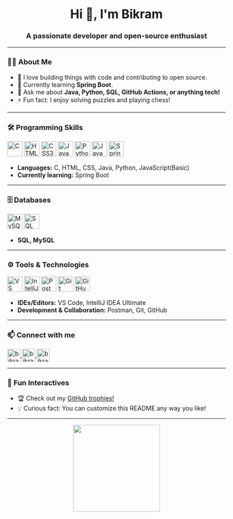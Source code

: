 <!-- Profile README for bikram320 -->

<h1 align="center">Hi 👋, I'm Bikram</h1>
<h3 align="center">A passionate developer and open-source enthusiast</h3>


---

### 👨‍💻 About Me

- 🚀 I love building things with code and contributing to open source.
- 🌱 Currently learning **Spring Boot**.
- 💬 Ask me about **Java, Python, SQL, GitHub Actions, or anything tech!**
- ⚡ Fun fact: I enjoy solving puzzles and playing chess!

---

### 🛠️ Programming Skills

<p>
  <img src="https://cdn.jsdelivr.net/gh/devicons/devicon/icons/c/c-original.svg" alt="C" width="35" />
  <img src="https://cdn.jsdelivr.net/gh/devicons/devicon/icons/html5/html5-original.svg" alt="HTML5" width="35" />
  <img src="https://cdn.jsdelivr.net/gh/devicons/devicon/icons/css3/css3-original.svg" alt="CSS3" width="35" />
  <img src="https://cdn.jsdelivr.net/gh/devicons/devicon/icons/javascript/javascript-original.svg" alt="JavaScript" width="35" />
  <img src="https://cdn.jsdelivr.net/gh/devicons/devicon/icons/python/python-original.svg" alt="Python" width="35" />
  <img src="https://cdn.jsdelivr.net/gh/devicons/devicon/icons/java/java-original.svg" alt="Java" width="35" />
  <img src="https://cdn.jsdelivr.net/gh/devicons/devicon/icons/spring/spring-original.svg" alt="Spring Boot" width="35" />
</p>

- **Languages:** C, HTML, CSS, Java, Python, JavaScript(Basic)
- **Currently learning:** Spring Boot

---

### 🗄️ Databases

<p>
  <img src="https://cdn.jsdelivr.net/gh/devicons/devicon/icons/mysql/mysql-original.svg" alt="MySQL" width="35" />
  <img src="https://img.shields.io/badge/SQL-blue?logo=sqlite" alt="SQL" height="35" />
</p>

- **SQL, MySQL**

---

### ⚙️ Tools & Technologies

<p>
  <img src="https://cdn.jsdelivr.net/gh/devicons/devicon/icons/vscode/vscode-original.svg" alt="VS Code" width="35" />
  <img src="https://cdn.jsdelivr.net/gh/devicons/devicon/icons/intellij/intellij-original.svg" alt="IntelliJ IDEA" width="35" />
  <img src="https://cdn.jsdelivr.net/gh/devicons/devicon/icons/postman/postman-original.svg" alt="Postman" width="35" />
  <img src="https://cdn.jsdelivr.net/gh/devicons/devicon/icons/git/git-original.svg" alt="Git" width="35" />
  <img src="https://cdn.jsdelivr.net/gh/devicons/devicon/icons/github/github-original.svg" alt="GitHub" width="35" />
</p>

- **IDEs/Editors:** VS Code, IntelliJ IDEA Ultimate  
- **Development & Collaboration:** Postman, Git, GitHub

---
### 📫 Connect with me

<p align="left">
  
  <a href="mailto:bkbikram727@gmail.com">
    <img align="center" src="https://cdn.jsdelivr.net/gh/simple-icons/simple-icons/icons/gmail.svg" alt="bikram320 gmail" height="30" width="30" />
  </a>
  <a href="https://www.facebook.com/bikram73320" target="_blank">
    <img align="center" src="https://cdn.jsdelivr.net/gh/simple-icons/simple-icons/icons/facebook.svg" alt="bikram320 facebook" height="30" width="30" />
  </a>
  <a href="https://www.instagram.com/bikram73320/" target="_blank">
    <img align="center" src="https://cdn.jsdelivr.net/gh/simple-icons/simple-icons/icons/instagram.svg" alt="bikram320 instagram" height="30" width="30" />
  </a>
</p>

---

### 🎯 Fun Interactives

- 🏆 Check out my [GitHub trophies!](https://github-profile-trophy.vercel.app/?username=bikram320&theme=radical)
- 💡 Curious fact: You can customize this README any way you like!

---

<p align="center">
  <img src="https://github.com/bikram320/bikram320/raw/main/wave.gif" width="200"/>
</p>
